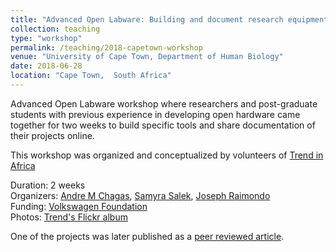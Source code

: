 ```yaml
---
title: "Advanced Open Labware: Building and document research equipment"
collection: teaching
type: "workshop"
permalink: /teaching/2018-capetown-workshop
venue: "University of Cape Town, Department of Human Biology"
date: 2018-06-28
location: "Cape Town,  South Africa"
---
```



  Advanced Open Labware workshop where researchers and post-graduate students with previous experience in developing open hardware came together for two weeks to build specific tools and share documentation of their projects online.

  This workshop was organized and conceptualized by volunteers of [Trend in Africa](www.tredninafrica.org)


Duration: 2 weeks  
Organizers: [Andre M Chagas](www.github.com/amchagas), [Samyra Salek](https://www.linkedin.com/in/samyra-salek-851a1265/?originalSubdomain=uk), [Joseph Raimondo](https://raimondolab.com/)  
Funding: [Volkswagen Foundation](https://www.volkswagenstiftung.de/en)  
Photos:
[Trend's Flickr album](https://www.flickr.com/photos/trendinafrica/albums/72157694076475791)


One of the projects was later published as a [peer reviewed article](https://www.sciencedirect.com/science/article/pii/S2468067218300695).
